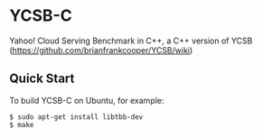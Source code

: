# YCSB-C

Yahoo! Cloud Serving Benchmark in C++, a C++ version of YCSB (https://github.com/brianfrankcooper/YCSB/wiki)

## Quick Start

To build YCSB-C on Ubuntu, for example:

```
$ sudo apt-get install libtbb-dev
$ make
```

